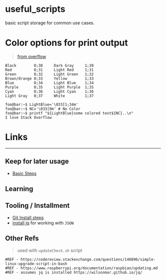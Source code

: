 
# useful_scripts
basic script storage for common use cases.

# Color options for print output
> [from overflow](https://stackoverflow.com/questions/5947742/how-to-change-the-output-color-of-echo-in-linux)
```
Black        0;30     Dark Gray     1;30
Red          0;31     Light Red     1;31
Green        0;32     Light Green   1;32
Brown/Orange 0;33     Yellow        1;33
Blue         0;34     Light Blue    1;34
Purple       0;35     Light Purple  1;35
Cyan         0;36     Light Cyan    1;36
Light Gray   0;37     White         1;37
```

```console
foo@bar:~$ LightBlue='\033[1;34m'
foo@bar:~$ NC='\033[0m' # No Color
foo@bar:~$ printf "${LightBlue}some colored text${NC}..\n"
I love Stack Overflow
```

# Links
---
## Keep for later usage
* [Basic Steps](https://pimylifeup.com/mongodb-raspberry-pi/#:~:text=For%20those%20who%20do%20not%20know%2C%20MongoDB%20is,tutorial%20on%20installing%20MongoDB%20on%20your%20Raspberry%20Pi.)

## Learning

## Tooling / Installment
* [Git Install steps](https://projects.raspberrypi.org/en/projects/getting-started-with-git/3)
* [install jq](https://wilsonmar.github.io/jq/) for working with `JSON`

## Other Refs
> used with `updateCheck.sh` script
```shell
#REF - https://codereview.stackexchange.com/questions/146896/simple-linux-upgrade-script-in-bash
#REF - https://www.raspberrypi.org/documentation/raspbian/updating.md
#REF - assumes jq is installed https://wilsonmar.github.io/jq/
```
